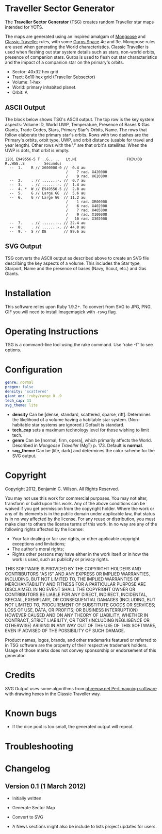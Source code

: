 Traveller Sector Generator
==========================

The **Traveller Sector Generator** (TSG) creates random Traveller star maps intended for YOTS.

The maps are generated using an inspired amalgam of [Mongoose](http://www.mongoosepublishing.com/rpgs/traveller/core-rulebooks-accessories.html) and [Classic Traveller](http://www.farfuture.net/) rules, with some [Gurps Space](http://www.sjgames.com/gurps/books/space/) 4e and 3e.
Mongoose rules are used when generating the World characteristics. Classic Traveller is used when fleshing out star system details such as stars, non-world orbits, presence of companion stars. Gurps is used to flesh out star characteristics and the impact of a companion star on the primary's orbits.

* Sector: 40x32 hex grid
* Tract:  8x10 hex grid (Traveller Subsector)
* Volume: 1-hex
* World: primary inhabited planet.
* Orbit: A

ASCII Output
------------

The block below shows TSG's ASCII output. The top row is the key system aspects: Volume ID, World UWP, Temperature, Presence of Bases & Gas Giants, Trade Codes, Stars, Primary Star's Orbits, Name. The rows that follow elaborate the primary star's orbits. Rows with two dashes are the Primary's orbits, orbit type, UWP, and orbit distance (usable for travel and year length). Other rows with the '/' are that orbit's satellites. When the UWP is dots, that orbit is empty.

```
1201 E949556-5 T ..G.. ..	Lt,NI          	        	F0IV/DB           R..WGG..S       	Secundus
  --  1.    R // X600000-0 //  0.4 au
                            /    7 rad. X420000
                            /    9 rad. X620000
  --  2.    . // .......-. //  0.7 au
  --  3.    . // .......-. //  1.4 au
  --  4. *  W // E949556-5 //  2.8 au
  --  5.    G // Large GG  //  5.6 au
  --  6.    G // Large GG  // 11.2 au
                            /    1 rad. XR00000
                            /    6 rad. X402000
                            /    7 rad. X405000
                            /    9 rad. X100000
                            /   10 rad. X302000
  --  7.    . // .......-. // 22.4 au
  --  8.    . // .......-. // 44.8 au
  --  9. -  S // DB        // 89.6 au
```

SVG Output
----------

TSG converts the ASCII output as described above to create an SVG file describing the key aspects of a volume. This includes the Star type, Starport, Name and the presence of bases (Navy, Scout, etc.) and Gas Giants.

Installation
============

This software relies upon Ruby 1.9.2+. To convert from SVG to JPG, PNG, GIF you will need to install Imagemagick with -rsvg flag.

Operating Instructions
======================

TSG is a command-line tool using the rake command. Use 'rake -T' to see options.

Configuration
=============

```yaml
genre: normal
pregen: false
density: 'scattered'
giant_on: !ruby/range 0..9
tech_cap: 11
svg_theme: lite
```

* **density** Can be [dense, standard, scattered, sparse, rift]. Determines the likelihood of a volume having a habitable star system. (Non-habitable star systems are ignored.) Default is standard.
* **tech_cap** sets a maximum technology level for those wishing to limit tech.
* **genre** Can be [normal, firm, opera], which primarily affects the World. Described in _Mongoose Traveller_ (MgT) p. 173. Default is **normal**.
* **svg_theme** Can be [lite, dark] and determines the color scheme for the SVG output.

Copyright
=========

Copyright 2012, Benjamin C. Wilson. All Rights Reserved.

You may not use this work for commercial purposes. You may not alter, transform or build upon this work. Any of the above conditions can be waived if you get permission from the copyright holder. Where the work or any of its elements is in the public domain under applicable law, that status is in no way affected by the license. For any reuse or distribution, you must make clear to others the license terms of this work. In no way are any of the following rights affected by the license:

* Your fair dealing or fair use rights, or other applicable copyright exceptions and limitations;
* The author's moral rights;
* Rights other persons may have either in the work itself or in how the work is used, such as publicity or privacy rights.

THIS SOFTWARE IS PROVIDED BY THE COPYRIGHT HOLDERS AND CONTRIBUTORS "AS IS" AND ANY EXPRESS OR IMPLIED WARRANTIES, INCLUDING, BUT NOT LIMITED TO, THE IMPLIED WARRANTIES OF MERCHANTABILITY AND FITNESS FOR A PARTICULAR PURPOSE ARE DISCLAIMED. IN NO EVENT SHALL THE COPYRIGHT OWNER OR CONTRIBUTORS BE LIABLE FOR ANY DIRECT, INDIRECT, INCIDENTAL, SPECIAL, EXEMPLARY, OR CONSEQUENTIAL DAMAGES (INCLUDING, BUT NOT LIMITED TO, PROCUREMENT OF SUBSTITUTE GOODS OR SERVICES; LOSS OF USE, DATA, OR PROFITS; OR BUSINESS INTERRUPTION) HOWEVER CAUSED AND ON ANY THEORY OF LIABILITY, WHETHER IN CONTRACT, STRICT LIABILITY, OR TORT (INCLUDING NEGLIGENCE OR OTHERWISE) ARISING IN ANY WAY OUT OF THE USE OF THIS SOFTWARE, EVEN IF ADVISED OF THE POSSIBILITY OF SUCH DAMAGE.

Product names, logos, brands, and other trademarks featured or referred to in TSG software are the property of their respective trademark holders. Usage of those marks does not convey sponsorship or endorsement of this generator.

Credits
=======

SVG Output uses some algorithms from [phreeow.net Perl mapping software](http://www.phreeow.net/wiki/tiki-index.php?page=Subsector+mapping+and+generating+software) with drawing hexes in the Classic Traveller way.

Known bugs
===========
* If the dice pool is too small, the generated output will repeat.

Troubleshooting
===============

Changelog
=========

Version 0.1 (1 March 2012) 
--------------------------
* Initially written
* Generate Sector Map
* Convert to SVG



* A News sections might also be include to lists project updates for users.